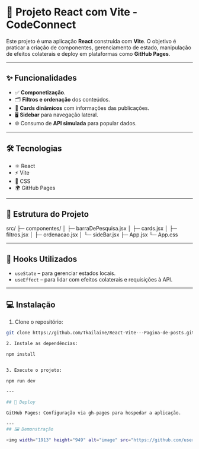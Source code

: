 # 🚀 Projeto React com Vite - CodeConnect

Este projeto é uma aplicação **React** construída com **Vite**. O objetivo é praticar a criação de componentes, gerenciamento de estado, manipulação de efeitos colaterais e deploy em plataformas como **GitHub Pages**.

---

## ✨ Funcionalidades

- ✅ **Componetização**.  
- 🗂️ **Filtros e ordenação** dos conteúdos.  
- 📄 **Cards dinâmicos** com informações das publicações.  
- 🖥️ **Sidebar** para navegação lateral.  
- 🌐 Consumo de **API simulada** para popular dados.

---

## 🛠️ Tecnologias

- ⚛️ React  
- ⚡ Vite  
- 🎨 CSS  
- 🌍 GitHub Pages

---

## 📂 Estrutura do Projeto
src/
├─ componentes/
│ ├─ barraDePesquisa.jsx
│ ├─ cards.jsx
│ ├─ filtros.jsx
│ ├─ ordenacao.jsx
│ └─ sideBar.jsx
├─ App.jsx
└─ App.css


---

## 🔧 Hooks Utilizados

- `useState` – para gerenciar estados locais.  
- `useEffect` – para lidar com efeitos colaterais e requisições à API.

---

## 💻 Instalação

1. Clone o repositório:

```bash
git clone https://github.com/Tkailaine/React-Vite---Pagina-de-posts.git

2. Instale as dependências:

npm install


3. Execute o projeto:

npm run dev

---

## 🚀 Deploy

GitHub Pages: Configuração via gh-pages para hospedar a aplicação.

---
## 🖼️ Demonstração

<img width="1913" height="949" alt="image" src="https://github.com/user-attachments/assets/066f44d3-eb01-47f6-bc0c-835cb6052a32" />
